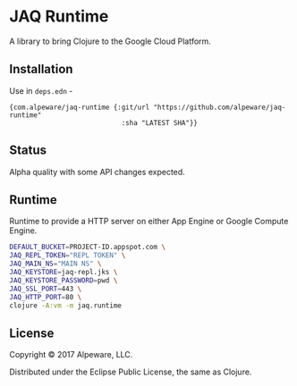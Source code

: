 # JAQ Runtime

A library to bring Clojure to the Google Cloud Platform.

## Installation

Use in ```deps.edn``` -

```
{com.alpeware/jaq-runtime {:git/url "https://github.com/alpeware/jaq-runtime"
                            :sha "LATEST SHA"}}
```

## Status

Alpha quality with some API changes expected.

## Runtime

Runtime to provide a HTTP server on either App Engine or Google Compute Engine.

``` bash
DEFAULT_BUCKET=PROJECT-ID.appspot.com \
JAQ_REPL_TOKEN="REPL TOKEN" \
JAQ_MAIN_NS="MAIN NS" \
JAQ_KEYSTORE=jaq-repl.jks \
JAQ_KEYSTORE_PASSWORD=pwd \
JAQ_SSL_PORT=443 \
JAQ_HTTP_PORT=80 \
clojure -A:vm -m jaq.runtime
```

## License

Copyright © 2017 Alpeware, LLC.

Distributed under the Eclipse Public License, the same as Clojure.
